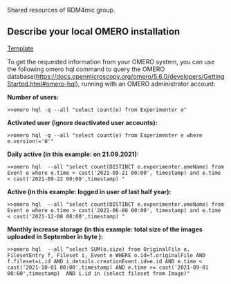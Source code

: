 Shared resources of RDM4mic group.

## Describe your local OMERO installation
[Template](SystemDescription_OMERO.pptx)

  To get the requested information from your OMERO system, you can use the following omero hql command to query the OMERO database(https://docs.openmicroscopy.org/omero/5.6.0/developers/GettingStarted.html#omero-hql), running with an OMERO administrator account:
  
**Number of users:**  

```>>omero hql -q --all "select count(e) from Experimenter e"```

**Activated user (ignore deactivated user accounts):**

```>>omero hql -q --all "select count(e) from Experimenter e where e.version!='0'"```

**Daily active (in this example: on 21.09.2021):** 

```>>omero hql  --all "select count(DISTINCT e.experimenter.omeName) from Event e where e.time > cast('2021-09-21 00:00', timestamp) and e.time < cast('2021-09-22 00:00',timestamp) "```

**Active (in this example: logged in user of last half year):**

```>>omero hql  --all "select count(DISTINCT e.experimenter.omeName) from Event e where e.time > cast('2021-06-08 00:00', timestamp) and e.time < cast('2021-12-08 00:00',timestamp) "```

**Monthly increase storage (in this example:  total size of the images uploaded in September in byte ):**

```>>omero hql  --all “select SUM(o.size) from OriginalFile o, FilesetEntry f, Fileset i, Event e WHERE o.id=f.originalFile AND f.fileset=i.id AND i.details.creationEvent.id=e.id AND e.time < cast('2021-10-01 00:00',timestamp) AND e.time >= cast('2021-09-01 00:00',timestamp)  AND i.id in (select fileset from Image)"```
